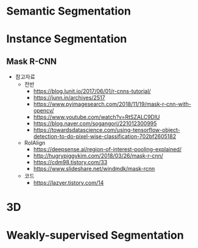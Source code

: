 # Semantic Segmentation
# Instance Segmentation
## Mask R-CNN
* 참고자료
  * 전반
    * https://blog.lunit.io/2017/06/01/r-cnns-tutorial/
    * https://junn.in/archives/2517
    * https://www.pyimagesearch.com/2018/11/19/mask-r-cnn-with-opencv/
    * https://www.youtube.com/watch?v=RtSZALC9DlU
    * https://blog.naver.com/sogangori/221012300995
    * https://towardsdatascience.com/using-tensorflow-object-detection-to-do-pixel-wise-classification-702bf2605182
  * RoIAlign
    * https://deepsense.ai/region-of-interest-pooling-explained/
    * http://hugrypiggykim.com/2018/03/26/mask-r-cnn/
    * https://cdm98.tistory.com/33
    * https://www.slideshare.net/windmdk/mask-rcnn
  * 코드
    * https://lazyer.tistory.com/14
# 3D
# Weakly-supervised Segmentation
